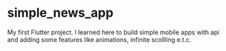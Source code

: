 
# simple_news_app

My first Flutter project. I learned here to build simple mobile apps with api and adding some features like animations, infinite scollling e.t.c.


